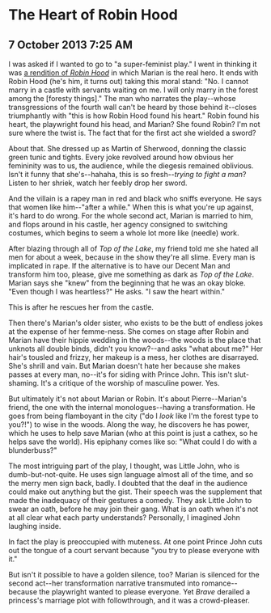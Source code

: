 # The Heart of Robin Hood
## 7 October 2013 7:25 AM


I was asked if I wanted to go to "a super-feminist play." I went in thinking it was [a rendition of *Robin Hood*][1] in which Marian is the real hero. It ends with Robin Hood (he's him, it turns out) taking this moral stand: "No. I cannot marry in a castle with servants waiting on me. I will only marry in the forest among the [foresty things]." The man who narrates the play--whose transgressions of the fourth wall can't be heard by those behind it--closes triumphantly with "this is how Robin Hood found his heart." Robin found his heart, the playwright found his head, and Marian? She found Robin? I'm not sure where the twist is. The fact that for the first act she wielded a sword?

About that. She dressed up as Martin of Sherwood, donning the classic green tunic and tights. Every joke revolved around how obvious her femininity was to us, the audience, while the diegesis remained oblivious. Isn't it funny that she's--hahaha, this is so fresh--*trying to fight a man*? Listen to her shriek, watch her feebly drop her sword.

And the villain is a rapey man in red and black who sniffs everyone. He says that women like him--"after a while." When this is what you're up against, it's hard to do wrong. For the whole second act, Marian is married to him, and flops around in his castle, her agency consigned to switching costumes, which begins to seem a whole lot more like (needle) work.

After blazing through all of *Top of the Lake*, my friend told me she hated all men for about a week, because in the show they're all slime. Every man is implicated in rape. If the alternative is to have our Decent Man and transform him too, please, give me something as dark as *Top of the Lake*. Marian says she "knew" from the beginning that he was an okay bloke. "Even though I was heartless?" He asks. "I saw the heart within."

This is after he rescues her from the castle.

Then there's Marian's older sister, who exists to be the butt of endless jokes at the expense of her femme-ness. She comes on stage after Robin and Marian have their hippie wedding in the woods--the woods is the place that unknots all double binds, didn't you know?--and asks "what about me?" Her hair's tousled and frizzy, her makeup is a mess, her clothes are disarrayed. She's shrill and vain. But Marian doesn't hate her because she makes passes at every man, no--it's for siding with Prince John. This isn't slut-shaming. It's a critique of the worship of masculine power. Yes.

But ultimately it's not about Marian or Robin. It's about Pierre--Marian's friend, the one with the internal monologues--having a transformation. He goes from being flamboyant in the city ("do I *look* like I'm the forest type to you?!") to wise in the woods. Along the way, he discovers he has power, which he uses to help save Marian (who at this point is just a cathex, so he helps save the world). His epiphany comes like so: "What could I do with a blunderbuss?"

The most intriguing part of the play, I thought, was Little John, who is dumb-but-not-quite. He uses sign language almost all of the time, and so the merry men sign back, badly. I doubted that the deaf in the audience could make out anything but the gist. Their speech was the supplement that made the inadequacy of their gestures a comedy. They ask Little John to swear an oath, before he may join their gang. What is an oath when it's not at all clear what each party understands? Personally, I imagined John laughing inside.

In fact the play is preoccupied with muteness. At one point Prince John cuts out the tongue of a court servant because "you try to please everyone with it."

But isn't it possible to have a golden silence, too? Marian is silenced for the second act--her transformation narrative transmuted into romance--because the playwright wanted to please everyone. Yet *Brave* derailed a princess's marriage plot with followthrough, and it was a crowd-pleaser.

[1]: http://www.osfashland.org/productions/2013-plays/the-heart-of-robin-hood.aspx

